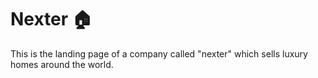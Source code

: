 # Nexter 🏠

This is the landing page of a company called "nexter" which sells luxury homes around the world.
